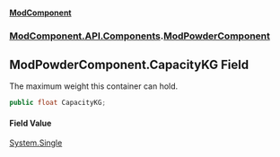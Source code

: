 #### [ModComponent](index.md 'index')
### [ModComponent.API.Components](index.md#ModComponent.API.Components 'ModComponent.API.Components').[ModPowderComponent](ModPowderComponent.md 'ModComponent.API.Components.ModPowderComponent')

## ModPowderComponent.CapacityKG Field

The maximum weight this container can hold.

```csharp
public float CapacityKG;
```

#### Field Value
[System.Single](https://docs.microsoft.com/en-us/dotnet/api/System.Single 'System.Single')